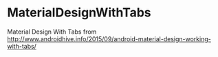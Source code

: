 # MaterialDesignWithTabs
Material Design With Tabs
from http://www.androidhive.info/2015/09/android-material-design-working-with-tabs/
